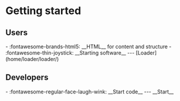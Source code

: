 # Getting started

## Users

<div class="cards" markdown>
- :fontawesome-brands-html5: __HTML__ for content and structure
-   :fontawesome-thin-joystick: __Starting software__  
    --- 
    [Loader](home/loader/loader/) 
</div>

## Developers

<div class="grid cards" markdown>
-   :fontawesome-regular-face-laugh-wink: __Start code__
    ---
    __Start__
</div>


